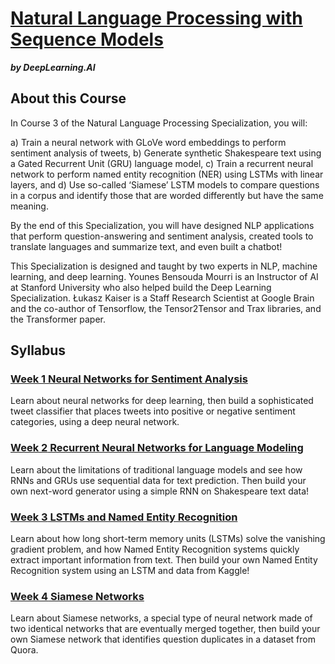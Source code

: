 # [Natural Language Processing with Sequence Models](https://www.coursera.org/learn/sequence-models-in-nlp/home/info)
***by DeepLearning.AI***

## About this Course
In Course 3 of the Natural Language Processing Specialization, you will:

a) Train a neural network with GLoVe word embeddings to perform sentiment analysis of tweets,
b) Generate synthetic Shakespeare text using a Gated Recurrent Unit (GRU) language model,
c) Train a recurrent neural network to perform named entity recognition (NER) using LSTMs with linear layers, and 
d) Use so-called ‘Siamese’ LSTM models to compare questions in a corpus and identify those that are worded differently but have the same meaning.

By the end of this Specialization, you will have designed NLP applications that perform question-answering and sentiment analysis, created tools to translate languages and summarize text, and even built a chatbot!

This Specialization is designed and taught by two experts in NLP, machine learning, and deep learning. Younes Bensouda Mourri is an Instructor of AI at Stanford University who also helped build the Deep Learning Specialization. Łukasz Kaiser is a Staff Research Scientist at Google Brain and the co-author of Tensorflow, the Tensor2Tensor and Trax libraries, and the Transformer paper.

## Syllabus
### [**Week 1** Neural Networks for Sentiment Analysis](./Week1/README.md)
Learn about neural networks for deep learning, then build a sophisticated tweet classifier that places tweets into positive or negative sentiment categories, using a deep neural network.

### [**Week 2** Recurrent Neural Networks for Language Modeling](./Week2/README.md)
Learn about the limitations of traditional language models and see how RNNs and GRUs use sequential data for text prediction. Then build your own next-word generator using a simple RNN on Shakespeare text data!

### [**Week 3** LSTMs and Named Entity Recognition](./Week3/README.md)
Learn about how long short-term memory units (LSTMs) solve the vanishing gradient problem, and how Named Entity Recognition systems quickly extract important information from text. Then build your own Named Entity Recognition system using an LSTM and data from Kaggle!

### [**Week 4** Siamese Networks](./Week4/README.md)
Learn about Siamese networks, a special type of neural network made of two identical networks that are eventually merged together, then build your own Siamese network that identifies question duplicates in a dataset from Quora.